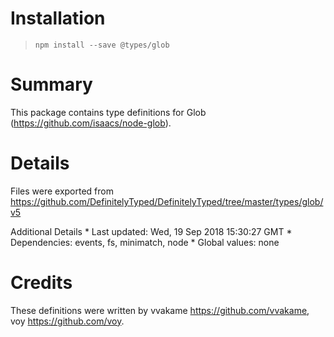 Installation
============

> `npm install --save @types/glob`

Summary
=======

This package contains type definitions for Glob (https://github.com/isaacs/node-glob).

Details
=======

Files were exported from https://github.com/DefinitelyTyped/DefinitelyTyped/tree/master/types/glob/v5

Additional Details \* Last updated: Wed, 19 Sep 2018 15:30:27 GMT \* Dependencies: events, fs, minimatch, node \* Global values: none

Credits
=======

These definitions were written by vvakame <a href="https://github.com/vvakame" class="uri">https://github.com/vvakame</a>, voy <a href="https://github.com/voy" class="uri">https://github.com/voy</a>.

